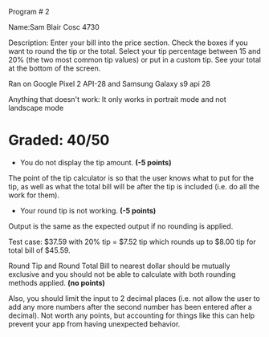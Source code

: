 Program # 2

Name:Sam Blair
Cosc 4730

Description: Enter your bill into the price section. Check the boxes if you want to round the tip or the total. Select your tip percentage between 15 and 20% (the two most common tip values) or put in a custom tip. See your total at the bottom of the screen.

Ran on Google Pixel 2 API-28 and Samsung Galaxy s9 api 28

Anything that doesn't work: It only works in portrait mode and not landscape mode

# Graded: 40/50 #

*  You do not display the tip amount. **(-5 points)**

The point of the tip calculator is so that the user knows what to put for the tip, as well as what the total bill will be after the tip is included (i.e. do all the work for them).

*  Your round tip is not working. **(-5 points)**

Output is the same as the expected output if no rounding is applied. 

Test case: $37.59 with 20% tip = $7.52 tip which rounds up to $8.00 tip for total bill of $45.59.

Round Tip and Round Total Bill to nearest dollar should be mutually exclusive and you should not be able to calculate with both rounding methods applied. **(no points)**

Also, you should limit the input to 2 decimal places (i.e. not allow the user to add any more numbers after the second number has been entered after a decimal). Not worth any points, but accounting for things like this can help prevent your app from having unexpected behavior.
